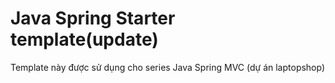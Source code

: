 # Java Spring Starter template(update)
Template này được sử dụng cho series Java Spring MVC (dự án laptopshop) 
